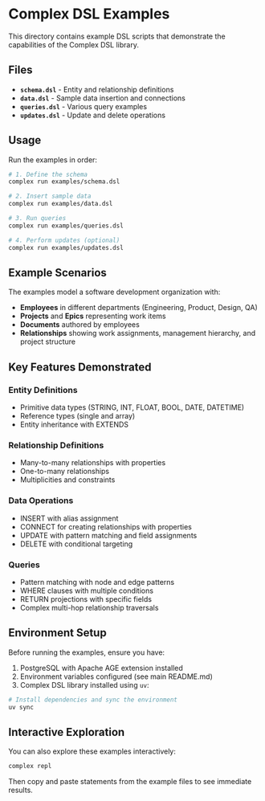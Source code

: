 # Complex DSL Examples

This directory contains example DSL scripts that demonstrate the capabilities of the Complex DSL library.

## Files

- **`schema.dsl`** - Entity and relationship definitions
- **`data.dsl`** - Sample data insertion and connections
- **`queries.dsl`** - Various query examples
- **`updates.dsl`** - Update and delete operations

## Usage

Run the examples in order:

```bash
# 1. Define the schema
complex run examples/schema.dsl

# 2. Insert sample data
complex run examples/data.dsl

# 3. Run queries
complex run examples/queries.dsl

# 4. Perform updates (optional)
complex run examples/updates.dsl
```

## Example Scenarios

The examples model a software development organization with:

- **Employees** in different departments (Engineering, Product, Design, QA)
- **Projects** and **Epics** representing work items
- **Documents** authored by employees
- **Relationships** showing work assignments, management hierarchy, and project structure

## Key Features Demonstrated

### Entity Definitions
- Primitive data types (STRING, INT, FLOAT, BOOL, DATE, DATETIME)
- Reference types (single and array)
- Entity inheritance with EXTENDS

### Relationship Definitions
- Many-to-many relationships with properties
- One-to-many relationships
- Multiplicities and constraints

### Data Operations
- INSERT with alias assignment
- CONNECT for creating relationships with properties
- UPDATE with pattern matching and field assignments
- DELETE with conditional targeting

### Queries
- Pattern matching with node and edge patterns
- WHERE clauses with multiple conditions
- RETURN projections with specific fields
- Complex multi-hop relationship traversals

## Environment Setup

Before running the examples, ensure you have:

1. PostgreSQL with Apache AGE extension installed
2. Environment variables configured (see main README.md)
3. Complex DSL library installed using `uv`:

```bash
# Install dependencies and sync the environment
uv sync
```

## Interactive Exploration

You can also explore these examples interactively:

```bash
complex repl
```

Then copy and paste statements from the example files to see immediate results.
